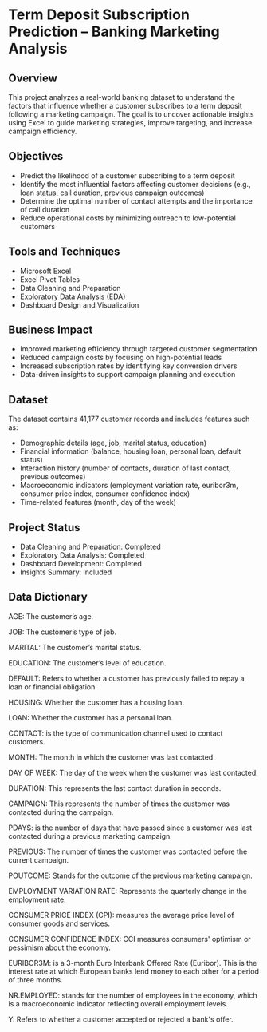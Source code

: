# Term Deposit Subscription Prediction – Banking Marketing Analysis
## Overview
This project analyzes a real-world banking dataset to understand the factors that influence whether a customer subscribes to a term deposit following a marketing campaign. The goal is to uncover actionable insights using Excel to guide marketing strategies, improve targeting, and increase campaign efficiency.

## Objectives
- Predict the likelihood of a customer subscribing to a term deposit
- Identify the most influential factors affecting customer decisions (e.g., loan status, call duration, previous campaign outcomes)
- Determine the optimal number of contact attempts and the importance of call duration
- Reduce operational costs by minimizing outreach to low-potential customers

## Tools and Techniques
- Microsoft Excel  
- Excel Pivot Tables  
- Data Cleaning and Preparation  
- Exploratory Data Analysis (EDA)  
- Dashboard Design and Visualization  

## Business Impact
- Improved marketing efficiency through targeted customer segmentation
- Reduced campaign costs by focusing on high-potential leads
- Increased subscription rates by identifying key conversion drivers
- Data-driven insights to support campaign planning and execution

## Dataset
The dataset contains 41,177 customer records and includes features such as:
- Demographic details (age, job, marital status, education)
- Financial information (balance, housing loan, personal loan, default status)
- Interaction history (number of contacts, duration of last contact, previous outcomes)
- Macroeconomic indicators (employment variation rate, euribor3m, consumer price index, consumer confidence index)
- Time-related features (month, day of the week)

## Project Status
- Data Cleaning and Preparation: Completed  
- Exploratory Data Analysis: Completed  
- Dashboard Development: Completed  
- Insights Summary: Included  

## Data Dictionary
AGE: The customer’s age.

JOB: The customer’s type of job.

MARITAL: The customer’s marital status.

EDUCATION: The customer’s level of education.

DEFAULT: Refers to whether a customer has previously failed to repay a loan or financial obligation.

HOUSING: Whether the customer has a housing loan.

LOAN: Whether the customer has a personal loan.

CONTACT: is the type of communication channel used to contact customers.

MONTH: The month in which the customer was last contacted.

DAY OF WEEK: The day of the week when the customer was last contacted.

DURATION: This represents the last contact duration in seconds.

CAMPAIGN: This represents the number of times the customer was contacted during the campaign.

PDAYS: is the number of days that have passed since a customer was last contacted during a previous marketing campaign.

PREVIOUS: The number of times the customer was contacted before the current campaign.

POUTCOME: Stands for the outcome of the previous marketing campaign. 

EMPLOYMENT VARIATION RATE: Represents the quarterly change in the employment rate.

CONSUMER PRICE INDEX (CPI): measures the average price level of consumer goods and services.

CONSUMER CONFIDENCE INDEX: CCI measures consumers' optimism or pessimism about the economy.

EURIBOR3M: is a 3-month Euro Interbank Offered Rate (Euribor). This is the interest rate at which European banks lend money to each other for a period of three months.

NR.EMPLOYED: stands for the number of employees in the economy, which is a macroeconomic indicator reflecting overall employment levels. 

Y: Refers to whether a customer accepted or rejected a bank's offer.
